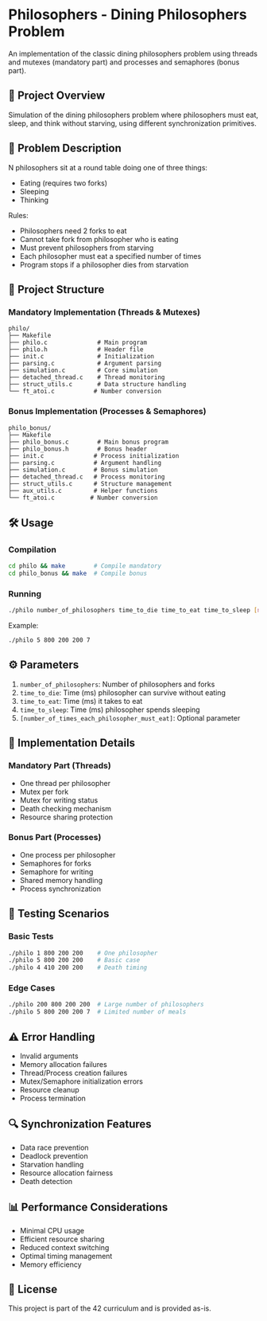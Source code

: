 # Philosophers - Dining Philosophers Problem

An implementation of the classic dining philosophers problem using threads and mutexes (mandatory part) and processes and semaphores (bonus part).

## 🎯 Project Overview

Simulation of the dining philosophers problem where philosophers must eat, sleep, and think without starving, using different synchronization primitives.

## 🔄 Problem Description

N philosophers sit at a round table doing one of three things:
- Eating (requires two forks)
- Sleeping
- Thinking

Rules:
- Philosophers need 2 forks to eat
- Cannot take fork from philosopher who is eating
- Must prevent philosophers from starving
- Each philosopher must eat a specified number of times
- Program stops if a philosopher dies from starvation

## 📁 Project Structure

### Mandatory Implementation (Threads & Mutexes)
```
philo/
├── Makefile
├── philo.c              # Main program
├── philo.h              # Header file
├── init.c               # Initialization
├── parsing.c            # Argument parsing
├── simulation.c         # Core simulation
├── detached_thread.c    # Thread monitoring
├── struct_utils.c       # Data structure handling
└── ft_atoi.c           # Number conversion
```

### Bonus Implementation (Processes & Semaphores)
```
philo_bonus/
├── Makefile
├── philo_bonus.c        # Main bonus program
├── philo_bonus.h        # Bonus header
├── init.c              # Process initialization
├── parsing.c           # Argument handling
├── simulation.c        # Bonus simulation
├── detached_thread.c   # Process monitoring
├── struct_utils.c      # Structure management
├── aux_utils.c         # Helper functions
└── ft_atoi.c          # Number conversion
```

## 🛠️ Usage

### Compilation
```bash
cd philo && make        # Compile mandatory
cd philo_bonus && make  # Compile bonus
```

### Running
```bash
./philo number_of_philosophers time_to_die time_to_eat time_to_sleep [number_of_times_each_philosopher_must_eat]
```

Example:
```bash
./philo 5 800 200 200 7
```

## ⚙️ Parameters

1. `number_of_philosophers`: Number of philosophers and forks
2. `time_to_die`: Time (ms) philosopher can survive without eating
3. `time_to_eat`: Time (ms) it takes to eat
4. `time_to_sleep`: Time (ms) philosopher spends sleeping
5. `[number_of_times_each_philosopher_must_eat]`: Optional parameter

## 🔄 Implementation Details

### Mandatory Part (Threads)
- One thread per philosopher
- Mutex per fork
- Mutex for writing status
- Death checking mechanism
- Resource sharing protection

### Bonus Part (Processes)
- One process per philosopher
- Semaphores for forks
- Semaphore for writing
- Shared memory handling
- Process synchronization

## 🧪 Testing Scenarios

### Basic Tests
```bash
./philo 1 800 200 200    # One philosopher
./philo 5 800 200 200    # Basic case
./philo 4 410 200 200    # Death timing
```

### Edge Cases
```bash
./philo 200 800 200 200  # Large number of philosophers
./philo 5 800 200 200 7  # Limited number of meals
```

## ⚠️ Error Handling

- Invalid arguments
- Memory allocation failures
- Thread/Process creation failures
- Mutex/Semaphore initialization errors
- Resource cleanup
- Process termination

## 🔍 Synchronization Features

- Data race prevention
- Deadlock prevention
- Starvation handling
- Resource allocation fairness
- Death detection

## 📊 Performance Considerations

- Minimal CPU usage
- Efficient resource sharing
- Reduced context switching
- Optimal timing management
- Memory efficiency

## 📜 License

This project is part of the 42 curriculum and is provided as-is.
